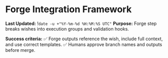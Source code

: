 # Forge Integration Framework
**Last Updated:** !`date -u +"%Y-%m-%d %H:%M:%S UTC"`
**Purpose:** Forge step breaks wishes into execution groups and validation hooks.

**Success criteria:**
✅ Forge outputs reference the wish, include full context, and use correct templates.
✅ Humans approve branch names and outputs before merge.
